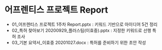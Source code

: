 # **어프렌티스 프로젝트 Report** 

- 01_어프렌티스 프로젝트 1주차 Report.pptx : 키워드 기반으로 아이디어 5건 정리
- 02_특허 찾아보기 20200929_플러스팀(이효중).pptx : 지정한 키워드로 선행 특허 조사
- 03_기본 요약서_이효중 20201027.docx : 특허를 준비하기 위한 초안 작성

<p align="center">
  
</p>
</br>
